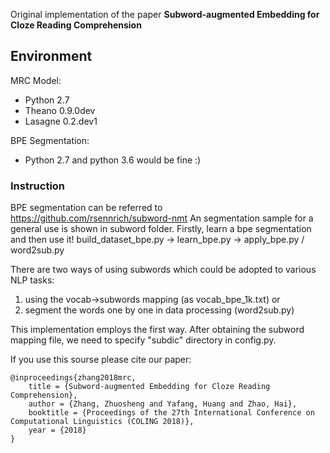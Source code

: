 Original implementation of the paper **Subword-augmented Embedding for Cloze Reading Comprehension**

## Environment

MRC Model:

- Python 2.7
- Theano 0.9.0dev
- Lasagne 0.2.dev1

BPE Segmentation:

- Python 2.7 and python 3.6 would be fine :)

### Instruction 
BPE segmentation can be referred to https://github.com/rsennrich/subword-nmt
An segmentation sample for a general use is shown in subword folder.
Firstly, learn a bpe segmentation and then use it!
build_dataset_bpe.py -> learn_bpe.py -> apply_bpe.py / word2sub.py

There are two ways of using subwords which could be adopted to various NLP tasks:
1) using the vocab->subwords mapping (as vocab_bpe_1k.txt) or
2) segment the words one by one in data processing (word2sub.py)

This implementation employs the first way. After obtaining the subword mapping file, we need to specify "subdic" directory in config.py.

If you use this sourse please cite our paper:

```
@inproceedings{zhang2018mrc,
    title = {Subword-augmented Embedding for Cloze Reading Comprehension},
    author = {Zhang, Zhuosheng and Yafang, Huang and Zhao, Hai},
    booktitle = {Proceedings of the 27th International Conference on Computational Linguistics (COLING 2018)},
    year = {2018}
}

```